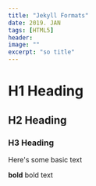 ```yaml
---
title: "Jekyll Formats"
date: 2019. JAN
tags: [HTML5]
header:
image: ""
excerpt: "so title"
---
```


# H1 Heading

## H2 Heading

### H3 Heading

Here's some basic text

**bold** bold text
